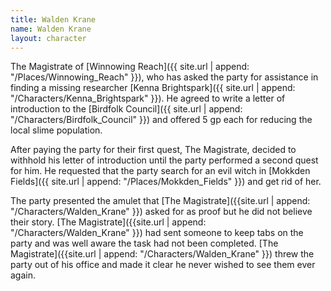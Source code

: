 ```yaml
---
title: Walden Krane
name: Walden Krane
layout: character
---
```


The Magistrate of [Winnowing Reach]({{ site.url | append: "/Places/Winnowing_Reach" }}), who has asked the party for assistance in finding a missing researcher [Kenna Brightspark]({{ site.url | append: "/Characters/Kenna_Brightspark" }}). He agreed to write a letter of introduction to the [Birdfolk Council]({{ site.url | append: "/Characters/Birdfolk_Council" }}) and offered 5 gp each for reducing the local slime population. 

After paying the party for their first quest, The Magistrate, decided to withhold his letter of introduction until the party performed a second quest for him. He requested that the party search for an evil witch in [Mokkden Fields]({{ site.url | append: "/Places/Mokkden_Fields" }}) and get rid of her. 

The party presented the amulet that [The Magistrate]({{site.url | append: "/Characters/Walden_Krane" }}) asked for as proof but he did not believe their story. [The Magistrate]({{site.url | append: "/Characters/Walden_Krane" }}) had sent someone to keep tabs on the party and was well aware the task had not been completed. [The Magistrate]({{site.url | append: "/Characters/Walden_Krane" }}) threw the party out of his office and made it clear he never wished to see them ever again.
